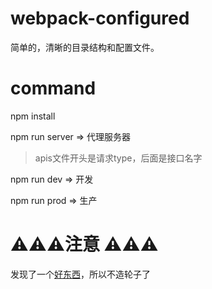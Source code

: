 # webpack-configured
简单的，清晰的目录结构和配置文件。

# command
npm install

npm run server => 代理服务器
> apis文件开头是请求type，后面是接口名字

npm run dev => 开发

npm run prod => 生产


#  ⚠️⚠️⚠️注意 ⚠️⚠️⚠️
发现了一个[好东西](https://github.com/yangbin1994/react-redux-universal-hot-example)，所以不造轮子了 
